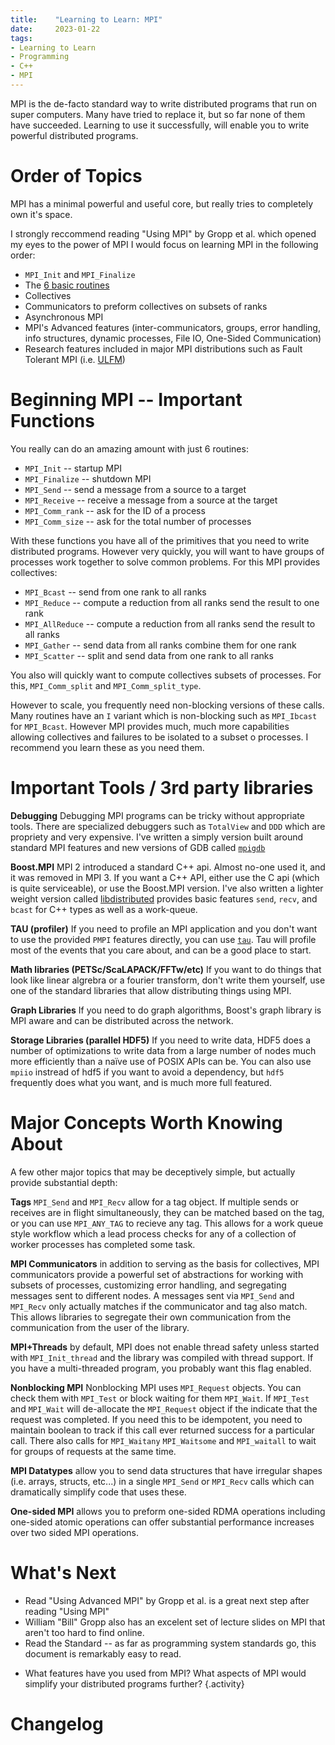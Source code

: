 ```yaml
---
title:    "Learning to Learn: MPI"
date:     2023-01-22
tags: 
- Learning to Learn
- Programming
- C++
- MPI
---
```


MPI is the de-facto standard way to write distributed programs that run on super computers.
Many have tried to replace it, but so far none of them have succeeded.
Learning to use it successfully, will enable you to write powerful distributed programs.

# Order of Topics

MPI has a minimal powerful and useful core, but really tries to completely own it's space.

I strongly reccommend reading "Using MPI" by Gropp et al. which opened my eyes to the power of MPI
I would focus on learning MPI in the following order:

+ `MPI_Init` and `MPI_Finalize`
+ The [6 basic routines](#beginning-mpi)
+ Collectives
+ Communicators to preform collectives on subsets of ranks
+ Asynchronous MPI
+ MPI's Advanced features (inter-communicators, groups, error handling, info structures, dynamic processes, File IO, One-Sided Communication)
+ Research features included in major MPI distributions such as Fault Tolerant MPI (i.e. [ULFM](https://docs.open-mpi.org/en/main/features/ulfm.html))


# Beginning MPI -- Important Functions

You really can do an amazing amount with just 6 routines:

+ `MPI_Init` -- startup MPI
+ `MPI_Finalize` -- shutdown MPI
+ `MPI_Send` -- send a message from a source to a target
+ `MPI_Receive` -- receive a message from a source at the target
+ `MPI_Comm_rank` -- ask for the ID of a process
+ `MPI_Comm_size` -- ask for the total number of processes

With these functions you have all of the primitives that you need to write distributed programs.
However very quickly, you will want to have groups of processes work together to solve common problems.  For this MPI provides collectives:

+ `MPI_Bcast` -- send from one rank to all ranks
+ `MPI_Reduce` -- compute a reduction from all ranks send the result to one rank
+ `MPI_AllReduce` -- compute a reduction from all ranks send the result to all ranks
+ `MPI_Gather` -- send data from all ranks combine them for one rank
+ `MPI_Scatter` -- split and send data from one rank to all ranks

You also will quickly want to compute collectives subsets of processes.  For this, `MPI_Comm_split` and `MPI_Comm_split_type`.

However to scale, you frequently need non-blocking versions of these calls.
Many routines have an `I` variant which is non-blocking such as `MPI_Ibcast` for `MPI_Bcast`.
However MPI provides much, much more capabilities allowing collectives and failures to be isolated to a subset o processes.
I recommend you learn these as you need them.


# Important Tools / 3rd party libraries

**Debugging**  Debugging MPI programs can be tricky without appropriate tools.  There are specialized debuggers such as `TotalView` and `DDD` which are propriety and very expensive.  I've written a simply version built around standard MPI features and new versions of GDB called [`mpigdb`](https://github.com/robertu94/mpigdb)

**Boost.MPI** MPI 2 introduced a standard C++ api.  Almost no-one used it, and it was removed in MPI 3.  If you want a C++ API, either use the C api (which is quite serviceable), or use the Boost.MPI version.   I've also written a lighter weight version called [libdistributed](https://github.com/robertu94/libdistributed) provides basic features `send`, `recv`, and `bcast` for C++ types as well as a work-queue.

**TAU (profiler)**  If you need to profile an MPI application and you don't want to use the provided `PMPI` features directly, you can use [`tau`](https://www.cs.uoregon.edu/research/tau/home.php).  Tau will profile most of the events that you care about, and can be a good place to start.

**Math libraries (PETSc/ScaLAPACK/FFTw/etc)**  If you want to do things that look like linear algrebra or a fourier transform, don't write them yourself, use one of the standard libraries that allow distributing things using MPI.

**Graph Libraries** If you need to do graph algorithms, Boost's graph library is MPI aware and can be distributed across the network.

**Storage Libraries (parallel HDF5)**  If you need to write data, HDF5 does a number of optimizations to write data from a large number of nodes much more efficiently than a naïve use of POSIX APIs can be.  You can also use `mpiio` instread of hdf5 if you want to avoid a dependency, but `hdf5` frequently does what you want, and is much more full featured.

# Major Concepts Worth Knowing About

A few other major topics that may be deceptively simple, but actually provide substantial depth:

**Tags** `MPI_Send` and `MPI_Recv` allow for a tag object.  If multiple sends or receives are in flight simultaneously, they can be matched based on the tag, or you can use `MPI_ANY_TAG` to recieve any tag.  This allows for a work queue style workflow which a lead process checks for any of a collection of worker processes has completed some task.

**MPI Communicators** in addition to serving as the basis for collectives, MPI communicators provide a powerful set of abstractions for working with subsets of processes, customizing error handling, and segregating messages sent to different nodes.  A messages sent via `MPI_Send` and `MPI_Recv` only actually matches if the communicator and tag also match.  This allows libraries to segregate their own communication from the communication from the user of the library.

**MPI+Threads** by default, MPI does not enable thread safety unless started with `MPI_Init_thread` and the library was compiled with thread support.  If you have a multi-threaded program, you probably want this flag enabled.

**Nonblocking MPI**  Nonblocking MPI uses `MPI_Request` objects.  You can check them with `MPI_Test` or block waiting for them `MPI_Wait`.  If `MPI_Test` and `MPI_Wait` will de-allocate the `MPI_Request` object if the indicate that the request was completed.  If you need this to be idempotent, you need to maintain boolean to track if this call ever returned success for a particular call.  There also calls for `MPI_Waitany` `MPI_Waitsome` and `MPI_waitall` to wait for groups of requests at the same time.

**MPI Datatypes** allow you to send data structures that have irregular shapes (i.e. arrays, structs, etc...) in a single `MPI_Send` or `MPI_Recv` calls which can dramatically simplify code that uses these.

**One-sided MPI** allows you to preform one-sided RDMA operations including one-sided atomic operations can offer substantial performance increases over two sided MPI operations.

# What's Next

+ Read "Using Advanced MPI" by Gropp et al. is a great next step after reading "Using MPI"
+ William "Bill" Gropp also has an excelent set of lecture slides on MPI that aren't too hard to find online.
+ Read the Standard -- as far as programming system standards go, this document is remarkably easy to read.

>

+ What features have you used from MPI?  What aspects of MPI would simplify your distributed programs further?
{.activity}

# Changelog
